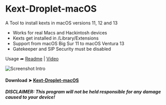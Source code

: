# Kext-Droplet-macOS
A Tool to install kexts in macOS versions 11, 12 and 13
- Works for real Macs and Hackintosh devices
- Kexts get installed in /Library/Extensions
- Support from macOS Big Sur 11 to macOS Ventura 13
- Gatekeeper and SIP Security must be disabled

Usage ➦ [Readme](https://github.com/chris1111/Kext-Droplet-macOS/blob/Master/Usage.md) | [Video](https://github.com/chris1111/Kext-Droplet-macOS/blob/Master/Video.md)

![Screenshot Intro](https://github.com/chris1111/Kext-Droplet-macOS/blob/Master/Pics/Screenshot%20Intro.png)

#### Download ➤ [Kext-Droplet-macOS](https://github.com/chris1111/Kext-Droplet-macOS/releases/tag/V1)

##### DISCLAIMER: This program will not be held responsible for any damage caused to your device!
